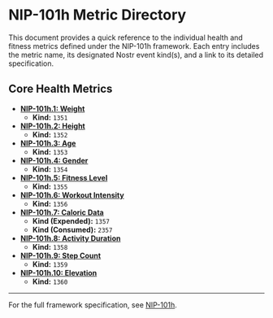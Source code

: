 # NIP-101h Metric Directory

This document provides a quick reference to the individual health and fitness metrics defined under the NIP-101h framework. Each entry includes the metric name, its designated Nostr event kind(s), and a link to its detailed specification.

## Core Health Metrics

-   **[NIP-101h.1: Weight](./NIP101h.1.md)**
    -   **Kind:** `1351`
-   **[NIP-101h.2: Height](./NIP101h.2.md)**
    -   **Kind:** `1352`
-   **[NIP-101h.3: Age](./NIP101h.3.md)**
    -   **Kind:** `1353`
-   **[NIP-101h.4: Gender](./NIP101h.4.md)**
    -   **Kind:** `1354`
-   **[NIP-101h.5: Fitness Level](./NIP101h.5.md)**
    -   **Kind:** `1355`
-   **[NIP-101h.6: Workout Intensity](./NIP101h.6.md)**
    -   **Kind:** `1356`
-   **[NIP-101h.7: Caloric Data](./NIP101h.7.md)**
    -   **Kind (Expended):** `1357`
    -   **Kind (Consumed):** `2357`
-   **[NIP-101h.8: Activity Duration](./NIP101h.8.md)**
    -   **Kind:** `1358`
-   **[NIP-101h.9: Step Count](./NIP101h.9.md)**
    -   **Kind:** `1359`
-   **[NIP-101h.10: Elevation](./NIP101h.10.md)**
    -   **Kind:** `1360`

---

For the full framework specification, see [NIP-101h](./NIP101h). 